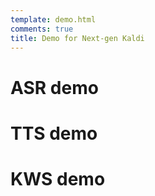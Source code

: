 ```yaml
---
template: demo.html
comments: true
title: Demo for Next-gen Kaldi
---
```


# ASR demo

# TTS demo

# KWS demo